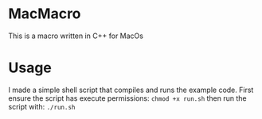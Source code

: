 # MacMacro

This is a macro written in C++ for MacOs

# Usage

I made a simple shell script that compiles and runs the example code. 
First ensure the script has execute permissions: ` chmod +x run.sh ` then run the script with: ` ./run.sh ` 

